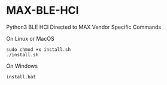 # MAX-BLE-HCI
Python3 BLE HCI Directed to MAX Vendor Specific Commands


On Linux or MacOS
```
sudo chmod +x install.sh
./install.sh
```

On Windows
```
install.bat
```
